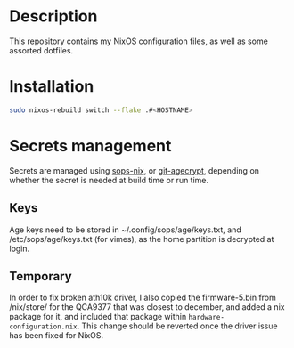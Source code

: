 # Description

This repository contains my NixOS configuration files, as well
as some assorted dotfiles.

# Installation

```sh
sudo nixos-rebuild switch --flake .#<HOSTNAME>
```

# Secrets management

Secrets are managed using [sops-nix](https://github.com/Mic92/sops-nix), or
[git-agecrypt](https://github.com/vlaci/git-agecrypt), depending on whether
the secret is needed at build time or run time.

## Keys

Age keys need to be stored in ~/.config/sops/age/keys.txt, and /etc/sops/age/keys.txt
(for vimes), as the home partition is decrypted at login.

## Temporary

In order to fix broken ath10k driver, I also copied the firmware-5.bin from
/nix/store/ for the QCA9377 that was closest to december, and added a nix
package for it, and included that package within `hardware-configuration.nix`.
This change should be reverted once the driver issue has been fixed for NixOS.
